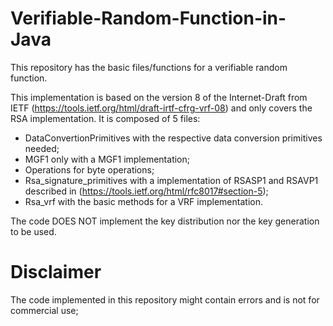 # Verifiable-Random-Function-in-Java
This repository has the basic files/functions for a verifiable random function.

This implementation is based on the version 8 of the Internet-Draft from IETF (https://tools.ietf.org/html/draft-irtf-cfrg-vrf-08) and only covers the RSA implementation.
It is composed of 5 files:
* DataConvertionPrimitives with the respective data conversion primitives needed;
* MGF1 only with a MGF1 implementation;
* Operations for byte operations;
* Rsa_signature_primitives with a implementation of RSASP1 and RSAVP1 described in (https://tools.ietf.org/html/rfc8017#section-5);
* Rsa_vrf with the basic methods for a VRF implementation.

The code DOES NOT implement the key distribution nor the key generation to be used.

# Disclaimer
The code implemented in this repository might contain errors and is not for commercial use;
